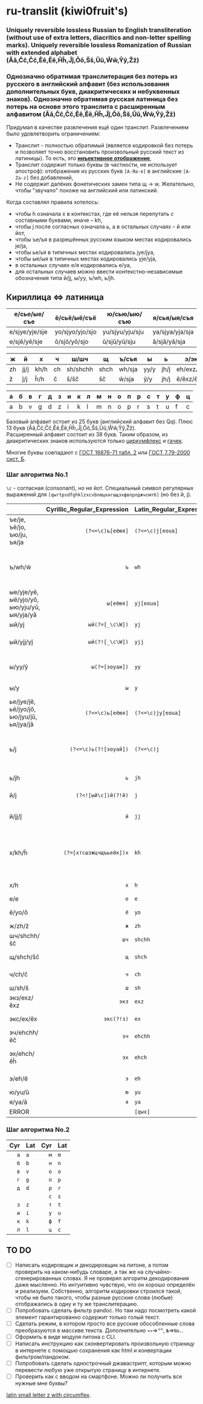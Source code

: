 # ru-translit (kiwi0fruit's)

### Uniquely reversible lossless Russian to English transliteration (without use of extra letters, diacritics and non-letter spelling marks). Uniquely reversible lossless Romanization of Russian with extended alphabet (Ǎǎ,Ĉĉ,Čč,Êê,Ěě,Ĥĥ,Ĵĵ,Ǒǒ,Šš,Ǔǔ,Ŵŵ,Ŷŷ,Žž)

### Однозначно обратимая транслитерация без потерь из русского в английский алфавит (без использования дополнительных букв, диакритических и небуквенных знаков). Однозначно обратимая русская латиница без потерь на основе этого транслита с расширенным алфавитом (Ǎǎ,Ĉĉ,Čč,Êê,Ěě,Ĥĥ,Ĵĵ,Ǒǒ,Šš,Ǔǔ,Ŵŵ,Ŷŷ,Žž)

Придумал в качестве развлечения ещё один транслит. Развлечением было удовлетворить ограничениям:

* Транслит - полностью обратимый (является кодировкой без потерь и позволяет точно восстановить произвольный русский текст из латиницы). То есть, это [**инъективное отображение**](https://ru.wikipedia.org/wiki/%D0%98%D0%BD%D1%8A%D0%B5%D0%BA%D1%86%D0%B8%D1%8F_(%D0%BC%D0%B0%D1%82%D0%B5%D0%BC%D0%B0%D1%82%D0%B8%D0%BA%D0%B0)),
* Транслит содержит только буквы (в частности, не использует апостроф): отображение из русских букв `[А-Яа-я]` в английские `[A-Za-z]` без добавлений,
* Не содержит далёких фонетических замен типа щ → w. Желательно, чтобы "звучало" похоже на английский или латинский.

Когда составлял правила хотелось:

* чтобы h означала х в контекстах, где её нельзя перепутать с составными буквами, иначе – kh,
* чтобы j после согласных означала ь, а в остальных случаях – й или йот,
* чтобы ъe/ъя в разрешённых русским языком местах кодировались je/ja,
* чтобы ьe/ья в типичных местах кодировались jye/jya,
* чтобы ыe/ыя в типичных местах кодировались yje/yja,
* в остальных случаях е/я кодировались e/ya,
* для остальных случаев можно ввести контекстно-независимые обозначения типа й/jj, ы/yy, ъ/wh, ь/jh.


## Кириллица <=> латиница

| е/сье/ые/съе   | ё/сьё/ыё/съё    | ю/сью/ыю/съю    | я/сья/ыя/съя    |
| -------------- | --------------- | --------------- | --------------- |
| e/sjye/yje/sje | yo/sjyo/yjo/sjo | yu/sjyu/yju/sju | ya/sjya/yja/sja |
| e/sjě/yě/sje   | ǒ/sjǒ/yǒ/sjo    | ǔ/sjǔ/yǔ/sju    | ǎ/sjǎ/yǎ/sja    |

| ж  | й    | х    | ч  | ш/шч     | щ    | ъ/съя  | ы    | ь    | э/экз/экс/эх/эч      |
| -- | ---- | ---- | -- | -------- | ---- | ------ | ---- | ---- | -------------------- |
| zh | jj/j | kh/h | ch | sh/shchh | shch | wh/sja | yy/y | jh/j | eh/exz/ex/ehch/ehchh |
| ž  | ĵ/j  | ĥ/h  | č  | š/šĉ     | šč   | ŵ/sja  | ŷ/y  | jh/j | ê/êxz/êx/êĥ/êĉ       |

| a | б | в | г | д | з | и | к | л | м | н | о | п | р | с | т | у | ф | ц |
| - | - | - | - | - | - | - | - | - | - | - | - | - | - | - | - | - | - | - |
| a | b | v | g | d | z | i | k | l | m | n | o | p | r | s | t | u | f | c |

Базовый алфавит остоит из 25 букв (английский алфавит без Qq). Плюс 13 букв (Ǎǎ,Ĉĉ,Čč,Êê,Ěě,Ĥĥ,Ĵĵ,Ǒǒ,Šš,Ǔǔ,Ŵŵ,Ŷŷ,Žž).  
Расширенный алфавит состоит из 38 букв. Таким образом, из диакритических знаков используются только [циркумфлекс](https://ru.wikipedia.org/wiki/%D0%A6%D0%B8%D1%80%D0%BA%D1%83%D0%BC%D1%84%D0%BB%D0%B5%D0%BA%D1%81) и [гачек](https://ru.wikipedia.org/wiki/%D0%93%D0%B0%D1%87%D0%B5%D0%BA).

Многие буквы совпадают с [ГОСТ 16876-71 табл. 2](https://ru.wikipedia.org/wiki/%D0%A2%D1%80%D0%B0%D0%BD%D1%81%D0%BB%D0%B8%D1%82%D0%B5%D1%80%D0%B0%D1%86%D0%B8%D1%8F_%D1%80%D1%83%D1%81%D1%81%D0%BA%D0%BE%D0%B3%D0%BE_%D0%B0%D0%BB%D1%84%D0%B0%D0%B2%D0%B8%D1%82%D0%B0_%D0%BB%D0%B0%D1%82%D0%B8%D0%BD%D0%B8%D1%86%D0%B5%D0%B9#%D0%A1%D1%80%D0%B0%D0%B2%D0%BD%D0%B8%D1%82%D0%B5%D0%BB%D1%8C%D0%BD%D0%B0%D1%8F_%D1%82%D0%B0%D0%B1%D0%BB%D0%B8%D1%86%D0%B0_%D1%81%D0%B8%D1%81%D1%82%D0%B5%D0%BC_%D1%82%D1%80%D0%B0%D0%BD%D1%81%D0%BB%D0%B8%D1%82%D0%B5%D1%80%D0%B0%D1%86%D0%B8%D0%B8) или [ГОСТ 7.79-2000 сист. Б](https://ru.wikipedia.org/wiki/%D0%A2%D1%80%D0%B0%D0%BD%D1%81%D0%BB%D0%B8%D1%82%D0%B5%D1%80%D0%B0%D1%86%D0%B8%D1%8F_%D1%80%D1%83%D1%81%D1%81%D0%BA%D0%BE%D0%B3%D0%BE_%D0%B0%D0%BB%D1%84%D0%B0%D0%B2%D0%B8%D1%82%D0%B0_%D0%BB%D0%B0%D1%82%D0%B8%D0%BD%D0%B8%D1%86%D0%B5%D0%B9#%D0%A1%D1%80%D0%B0%D0%B2%D0%BD%D0%B8%D1%82%D0%B5%D0%BB%D1%8C%D0%BD%D0%B0%D1%8F_%D1%82%D0%B0%D0%B1%D0%BB%D0%B8%D1%86%D0%B0_%D1%81%D0%B8%D1%81%D1%82%D0%B5%D0%BC_%D1%82%D1%80%D0%B0%D0%BD%D1%81%D0%BB%D0%B8%D1%82%D0%B5%D1%80%D0%B0%D1%86%D0%B8%D0%B8).


### Шаг алгоритма No.1

`\c` - согласная (consonant), но не йот. Специальный символ регулярных выражений для `[qwrtpsdfghklzxcvbnmцкнгшщзхфвпрлджчсмтб]` (но без й, j).

|        | Cyrillic\_Regular\_Expression | Latin\_Regular\_Expression | Examples                                               |
| ------ | ---------------------:|:------------------- | --------------------------------------------------------------------- |
| ъе/je, ъё/jo, ъю/ju, ъя/ja | `(?<=\c)ъ[еёюя]` | `(?<=\c)j[eoua]` | об**ъе**кт/ob**je**kt, из**ъя**н/iz**ja**n, м**е**ра/m**e**ra, з**я**ка/z**ya**ka/z**ǎ**ka |
| ъ/wh/ŵ | `ъ`                   | `wh`                | он**ъ**/on**wh**/on**ŵ**, Му**ъ**минат/Mu**wh**minat/Mu**ŵ**minat, Чан**ъ**ань/Chan**wh**anj/Chan**ŵ**anj, Мур**ъйи**н/Mur**whji**n/Mur**ŵji**n, Мур**ъи**н/Mur**whi**n/Mur**ŵi**n |
| ые/yje/yě, ыё/yjo/yǒ, ыю/yju/yǔ, ыя/yja/yǎ | `ы[еёюя]` | `yj[eoua]` | бел**ые**/bel**yje**/bel**yě**, бедн**ыя**/bedn**yja**/bedn**yǎ** |
| ый/yj  | `ый(?=[_\c\W])`       | `yj`                | бел**ый**/bel**yj**, бел**ый**с/bel**yj**s                            |
| ый/yjj/yĵ | `ый(?![_\c\W])`    | `yjj`               | л**ый**ес/l**yjj**es/l**yĵ**es, бел**ый**а/bel**yjj**a/bel**yĵ**a, бел**ый**е/bel**yjj**e/bel**yĵ**e  |
| ы/yy/ŷ | `ы(?=[эоуаи])`        | `yy`                | в**ы**играть/v**yy**igratj/v**ŷ**igratj, в**ы**искивать/v**yy**iskivatj/v**ŷ**iskivatj, **ы**а/**yy**a/**ŷ**a, **ы**я/**y**ja/**y**ǎ, **ы**йи/**y**jji/**y**ĵi |
| ы/y    | `ы`                   | `y`                 | кр**ы**ска/kr**y**ska, **ы**пся/**y**psya/**y**psǎ, п**ы**хтел/p**y**htel      |
| ье/jye/jě, ьё/jyo/jǒ, ью/jyu/jǔ, ья/jya/jǎ | `(?<=\c)ь[еёюя]` | `(?<=\c)jy[eoua]` | п**ье**са/p**jye**sa/p**jě**sa, п**ья**н/p**jya**n/p**jǎ**n |
| ь/j    | `(?<=\c)ь(?![эоуaй])` | `(?<=\c)j`          | пряч**ь**ся/pryach**j**sya/prǎč**j**sǎ, мыт**ь**ся/myt**j**sya/myt**j**sǎ, кон**ь**/kon**j**, лад**ьи**/lad**ji**, плат**ьи**це/plat**ji**ce, Мур**ьи**н/Mur**ji**n, Чан**ь**ын/Сhan**j**yn/Čan**j**yn |
| ь/jh   | `ь`                   | `jh`                | Чан**ь**ол/Сhan**jh**ol/Čan**jh**ol, Мур**ьй**ин/Mur**jhj**in         |
| й/j    | `(?<![ый\c])й(?!й)`   | `j`                 | **й**од/**j**od, ба**й**ес/ba**j**es, **й**иппи/**j**ippi, ба**й**ыс/ba**j**ys, ба**й**яс/ba**j**yas/ba**j**ǎs |
| й/jj/ĵ | `й`                   | `jj`                | **йй**/**jjjj**/**ĵĵ**, под**й**ес/pod**jj**es/pod**ĵ**es, под**й**од/pod**jj**od/pod**ĵ**od, Мур**й**ин/Mur**jj**in/Mur**ĵ**in |
| х/kh/ĥ | `(?=[хтсшзжцчщъьейк])х` | `kh`              | с**х**од/s**kh**od/s**ĥ**od, **кх**е/**kkh**e/**kĥ**e, си**кх**/si**kkh**/si**kĥ**, ме**х**/me**kh**/me**ĥ**, мэр/mehr/mêr, Муръ**х**ин/Murwh**kh**in/Murŵ**ĥ**in, Мурь**х**ин/Murj**kh**in/Murj**ĥ**in, от**х**од/ot**kh**od/ot**ĥ**od |
| х/h    | `х`                   | `h`                 | **х**о**х**олок/**h**o**h**olok, в**ы**ход/v**y**hod, **х**ья/**h**jya/**h**jǎ, **х**ьан/**h**jhan/**h**jan |
| е/e    | `е`                   | `e`                 | в**е**к/v**e**k                                                       |
| ё/yo/ǒ | `ё`                   | `yo`                | **ё**мко/**yo**mko/**ǒ**mko, м**ё**д/m**yo**d/m**ǒ**d                 |
| ж/zh/ž | `ж`                   | `zh`                | ё**ж**/yo**zh**/ǒ**ž**                                                |
| шч/shchh/šĉ | `шч`             | `shchh`             | **шч**ётка/**shchh**yotka/**šĉ**ǒtka                                  |
| щ/shch/šč | `щ`                | `shch`              | **щ**ётка/**shch**yotka/**šč**ǒtka, **cч**ёт/**sch**yot/**sč**ǒt      |
| ч/ch/č | `ч`                   | `ch`                | **ч**ерныш/**ch**ernysh/**č**ernyš, с**ч**ётная/s**ch**yotnaya/s**č**ǒtnaǎ |
| ш/sh/š | `ш`                   | `sh`                | **ш**лем/**sh**lem/**š**lem                                           |
| экз/exz/êxz | `экз`            | `exz`               | **экз**амен/**exz**amen, **экз**ема/**exz**ema                        |
| экс/ex/êx | `экс(?!з)`         | `ex`                | **экс**каватор/**ex**kavator, **экс**ель/**ex**elj                    |
| эч/ehchh/êĉ | `эч`             | `ehchh`             | в**эч**ный/v**ehchh**nyj/v**êĉ**nyj                                   |
| эх/ehch/êĥ | `эх`              | `ehch`              | **эх**о/**ehch**o/**êĥ**o, вече/veche/veče, меча/mecha/meča, меха/mekha/meĥa |
| э/eh/ê | `э`                   | `eh`                | **э**он/**eh**on/**ê**on, **э**кран/**eh**kran/**ê**kran, м**э**р/m**eh**r/m**ê**r |
| ю/yu/ǔ | `ю`                   | `yu`                | **Ю**ля/**Yu**lya/**Ǔ**lǎ                                             |
| я/ya/ǎ | `я`                   | `ya`                | Из**я**/Iz**ya**/Iz**ǎ**                                              |
| ERROR  |                       | `[qwx]`             |                                                                       |


### Шаг алгоритма No.2

| Cyr | Lat | Cyr | Lat |
| ---:|:--- | ---:|:--- |
| `а` | `a` | `м` | `m` |
| `б` | `b` | `н` | `n` |
| `в` | `v` | `о` | `o` |
| `г` | `g` | `п` | `p` |
| `д` | `d` | `р` | `r` |
|     |     | `с` | `s` |
| `з` | `z` | `т` | `t` |
| `и` | `i` | `у` | `u` |
| `к` | `k` | `ф` | `f` |
| `л` | `l` | `ц` | `c` |


## TO DO

* [ ] Написать кодировщик и декодировщик на питоне, а потом проверить на каком-нибудь словаре, а так же на случайно-сгенерированных словах. Я не проверял алгоритм декодирования даже мысленно. Но интуитивно чувствую, что он хорошо определён и реализуем. Собственно, алгоритм кодировки строился такой, чтобы не было такого, чтобы разные русские слова (любые) отображались в одну и ту же транслитерацию.
* [ ] Попробовать сделать фильтр pandoc. Но там надо посмотреть какой элемент гарантированно содержит только голый текст.
* [ ] Сделать режим, в котором просто все русские обособленные слова преобразуются в массиве текста. Дополнительно `«»`=>`“”`, `№`=>`No.`.
* [ ] Оформить в виде модуля питона с CLI.
* [ ] Написать инструкцию как сконвертировать произвольную страницу в интернете с помощью сохранения как html и конвертации фильтром/пандоком.
* [ ] Попробовать сделать однострочный джавастрипт, которым можно перевести любую уже открытую страницу в интернете.
* [ ] Проверить как с вводом на смартфоне. Можно ли получить все нужные мне буквы?

[latin small letter z with circumflex](https://en.m.wikipedia.org/wiki/List_of_Unicode_characters).
